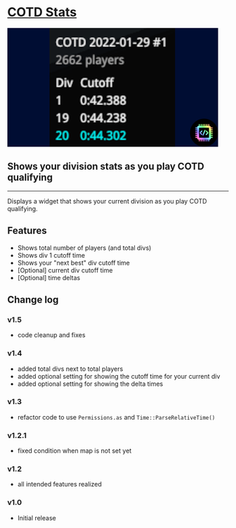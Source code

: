 # [COTD Stats](https://openplanet.dev/plugin/cotdstats)

![COTD Stats Image](./opfiles/COTD_Stats_Thumb.png)

## Shows your division stats as you play COTD qualifying

---

Displays a widget that shows your current division as you play COTD qualifying.

## Features
- Shows total number of players (and total divs)
- Shows div 1 cutoff time
- Shows your "next best" div cutoff time
- [Optional] current div cutoff time
- [Optional] time deltas

## Change log

### v1.5
- code cleanup and fixes

### v1.4
- added total divs next to total players
- added optional setting for showing the cutoff time for your current div
- added optional setting for showing the delta times

### v1.3
- refactor code to use `Permissions.as` and `Time::ParseRelativeTime()`

### v1.2.1
- fixed condition when map is not set yet

### v1.2
- all intended features realized 

### v1.0
- Initial release

